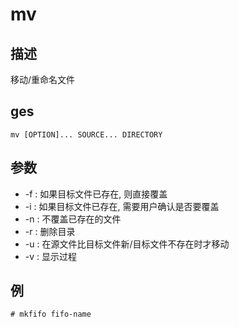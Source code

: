 # mv

## 描述

移动/重命名文件

## ges

    mv [OPTION]... SOURCE... DIRECTORY

## 参数
- -f : 如果目标文件已存在, 则直接覆盖
- -i : 如果目标文件已存在, 需要用户确认是否要覆盖
- -n : 不覆盖已存在的文件
- -r : 删除目录
- -u : 在源文件比目标文件新/目标文件不存在时才移动
- -v : 显示过程

## 例

    # mkfifo fifo-name
